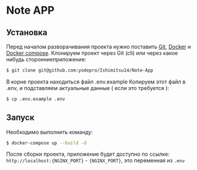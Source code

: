 # Note APP

## Установка
Перед началом разворачивания проекта нужно поставить [Git](https://git-scm.com/book/ru/v1/%D0%92%D0%B2%D0%B5%D0%B4%D0%B5%D0%BD%D0%B8%D0%B5-%D0%A3%D1%81%D1%82%D0%B0%D0%BD%D0%BE%D0%B2%D0%BA%D0%B0-Git), [Docker](https://docs.docker.com/install/)
и [Docker compose](https://docs.docker.com/compose/install/#install-compose).
Клонируем проект через Git (cli) или через какое нибудь сторонниеприложение:

```bash
$ git clone git@github.com:yodepro/Ishimitsu14/Note-App
```

В корне проекта находиться файл .env.example
Копируем этот файл в .env, и подставляем актуальные данные ( если это требуется ):

```bash
$ cp .env.example .env
```
## Запуск

Необходимо выполнить команду:

```bash
$ docker-compose up --build -d
```

После сборки проекта, приложение будет доступно по ссылке:
  `http://localhost:{NGINX_PORT}` - `{NGINX_PORT}`, это переменная из `.env` 
